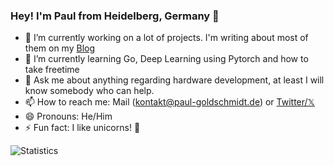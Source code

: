 ### Hey! I'm Paul from Heidelberg, Germany 👋

- 🔭 I’m currently working on a lot of projects. I'm writing about most of them on my [Blog](https://p3g3.de/)
- 🌱 I’m currently learning Go, Deep Learning using Pytorch and how to take freetime
- 💬 Ask me about anything regarding hardware development, at least I will know somebody who can help.
- 📫 How to reach me: Mail ([kontakt@paul-goldschmidt.de](mailto:kontakt@paul-goldschmidt.de)) or [Twitter/𝕏](https://twitter.com/pauIgoldschmidt)
- 😄 Pronouns: He/Him
- ⚡ Fun fact: I like unicorns! 🦄

![Statistics](https://github-readme-stats.vercel.app/api?username=paulgoldschmidt&show_icons=true&theme=tokyonight)
